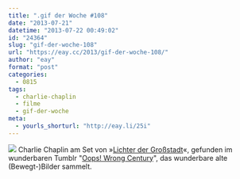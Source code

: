 ```yaml
---
title: ".gif der Woche #108"
date: "2013-07-21"
datetime: "2013-07-22 00:49:02"
id: "24364"
slug: "gif-der-woche-108"
url: "https://eay.cc/2013/gif-der-woche-108/"
author: "eay"
format: "post"
categories:
  - 0815
tags:
  - charlie-chaplin
  - filme
  - gif-der-woche
meta:
  - yourls_shorturl: "http://eay.li/25i"
---
```


![](https://eay.cc/uploads/2013/citylights.gif) Charlie Chaplin am Set von »[Lichter der Großstadt](https://de.wikipedia.org/wiki/Lichter_der_Gro%C3%9Fstadt)«, gefunden im wunderbaren Tumblr "[Oops! Wrong Century](http://oopswrongcentury.tumblr.com/)", das wunderbare alte (Bewegt-)Bilder sammelt.
